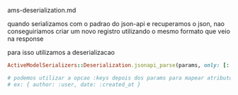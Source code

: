 ams-deserialization.md

quando serializamos com o padrao do json-api
e recuperamos o json, nao conseguiriamos criar um novo registro utilizando o mesmo formato que veio na response

para isso utilizamos a deserializacao

```ruby
ActiveModelSerializers::Deserialization.jsonapi_parse(params, only: [: title, :content, :author])

# podemos utilizar a opcao :keys depois dos params para mapear atributos que venham como nomes que nao correspodem ao no schema
# ex: { author: :user, date: :created_at }
```
